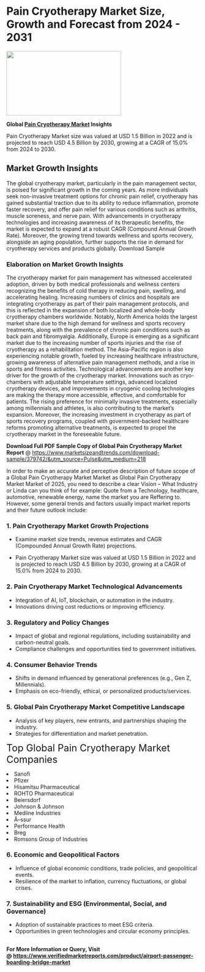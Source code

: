 <H1>Pain Cryotherapy Market Size, Growth and Forecast from 2024 - 2031</H1><img class="aligncenter size-medium wp-image-584254" src="https://thirdeyenews.in/wp-content/uploads/2024/09/Global-Market-Research-300x168.jpeg" alt="" width="300" height="168" /><p><strong>Global&nbsp;<a href="https://www.marketsizeandtrends.com/download-sample/379742/&amp;utm_source=Pulse&amp;utm_medium=218">Pain Cryotherapy Market</a> Insights</strong></p><p>Pain Cryotherapy Market size was valued at USD 1.5 Billion in 2022 and is projected to reach USD 4.5 Billion by 2030, growing at a CAGR of 15.0% from 2024 to 2030.</p><p><h2>Market Growth Insights</h2> The global cryotherapy market, particularly in the pain management sector, is poised for significant growth in the coming years. As more individuals seek non-invasive treatment options for chronic pain relief, cryotherapy has gained substantial traction due to its ability to reduce inflammation, promote faster recovery, and offer pain relief for various conditions such as arthritis, muscle soreness, and nerve pain. With advancements in cryotherapy technologies and increasing awareness of its therapeutic benefits, the market is expected to expand at a robust CAGR (Compound Annual Growth Rate). Moreover, the growing trend towards wellness and sports recovery, alongside an aging population, further supports the rise in demand for cryotherapy services and products globally. Download Sample <h3>Elaboration on Market Growth Insights</h3> The cryotherapy market for pain management has witnessed accelerated adoption, driven by both medical professionals and wellness centers recognizing the benefits of cold therapy in reducing pain, swelling, and accelerating healing. Increasing numbers of clinics and hospitals are integrating cryotherapy as part of their pain management protocols, and this is reflected in the expansion of both localized and whole-body cryotherapy chambers worldwide. Notably, North America holds the largest market share due to the high demand for wellness and sports recovery treatments, along with the prevalence of chronic pain conditions such as back pain and fibromyalgia. Additionally, Europe is emerging as a significant market due to the increasing number of sports injuries and the rise of cryotherapy as a rehabilitation method. The Asia-Pacific region is also experiencing notable growth, fueled by increasing healthcare infrastructure, growing awareness of alternative pain management methods, and a rise in sports and fitness activities. Technological advancements are another key driver for the growth of the cryotherapy market. Innovations such as cryo-chambers with adjustable temperature settings, advanced localized cryotherapy devices, and improvements in cryogenic cooling technologies are making the therapy more accessible, effective, and comfortable for patients. The rising preference for minimally invasive treatments, especially among millennials and athletes, is also contributing to the market’s expansion. Moreover, the increasing investment in cryotherapy as part of sports recovery programs, coupled with government-backed healthcare reforms promoting alternative treatments, is expected to propel the cryotherapy market in the foreseeable future. </p><p><span class=""><strong>Download Full PDF Sample Copy of Global Pain Cryotherapy Market Report</strong> @ <a href="https://www.marketsizeandtrends.com/download-sample/379742/&amp;utm_source=Pulse&amp;utm_medium=218" target="_blank">https://www.marketsizeandtrends.com/download-sample/379742/&amp;utm_source=Pulse&amp;utm_medium=218</a></span></p><p>In order to make an accurate and perceptive description of future scope of a Global&nbsp;Pain Cryotherapy Market Market as Global&nbsp;Pain Cryotherapy Market Market of 2025, you need to describe a clear Vision &ndash; What Industry or Linda can you think of for example: Quote from a Technology, healthcare, automotive, renewable energy, name the market you are Reffering to. However, some general trends and factors usually impact market reports and their future outlook include:</p><h3>1.&nbsp;<strong>Pain Cryotherapy Market Growth Projections</strong></h3><ul><li>Examine market size trends, revenue estimates and CAGR (Compounded Annual Growth Rate) projections.</li><li><p>Pain Cryotherapy Market size was valued at USD 1.5 Billion in 2022 and is projected to reach USD 4.5 Billion by 2030, growing at a CAGR of 15.0% from 2024 to 2030.</p></li></ul><h3>2.&nbsp;<strong>Pain Cryotherapy Market Technological Advancements</strong></h3><ul><li>Integration of AI, IoT, blockchain, or automation in the industry.</li><li>Innovations driving cost reductions or improving efficiency.</li></ul><h3>3.&nbsp;<strong>Regulatory and Policy Changes</strong></h3><ul><li>Impact of global and regional regulations, including sustainability and carbon-neutral goals.</li><li>Compliance challenges and opportunities tied to government initiatives.</li></ul><h3>4.&nbsp;<strong>Consumer Behavior Trends</strong></h3><ul><li>Shifts in demand influenced by generational preferences (e.g., Gen Z, Millennials).</li><li>Emphasis on eco-friendly, ethical, or personalized products/services.</li></ul><h3>5.&nbsp;<strong>Global Pain Cryotherapy Market Competitive Landscape</strong></h3><ul><li>Analysis of key players, new entrants, and partnerships shaping the industry.</li><li>Strategies for differentiation and market penetration.</li></ul><p data-pm-slice="1 1 []"><span style="color: inherit; font-family: inherit; font-size: 25px;">Top Global Pain Cryotherapy Market Companies</span></p><div class="" data-test-id=""><p><li>Sanofi</li><li> Pfizer</li><li> Hisamitsu Pharmaceutical</li><li> ROHTO Pharmaceutical</li><li> Beiersdorf</li><li> Johnson & Johnson</li><li> Medline Industries</li><li> Ã–ssur</li><li> Performance Health</li><li> Breg</li><li> Romsons Group of Industries</li></p></div><h3>6.&nbsp;<strong>Economic and Geopolitical Factors</strong></h3><ul><li>Influence of global economic conditions, trade policies, and geopolitical events.</li><li>Resilience of the market to inflation, currency fluctuations, or global crises.</li></ul><h3>7.&nbsp;<strong>Sustainability and ESG (Environmental, Social, and Governance)</strong></h3><ul><li>Adoption of sustainable practices to meet ESG criteria.</li><li>Opportunities in green technologies and circular economy principles.</li></ul><h2><strong style="font-size: 14px;">For More Information or Query, Visit @&nbsp;</strong><a style="background-color: #ffffff; font-size: 14px;" href="https://www.marketsizeandtrends.com/report/pain-cryotherapy-market/" target="_blank">https://www.verifiedmarketreports.com/product/airport-passenger-boarding-bridge-market</a></h2>
